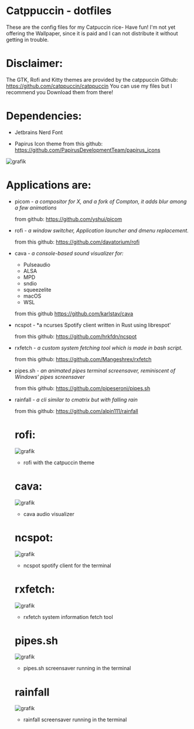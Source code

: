 # Catppuccin - dotfiles 
These are the config files for my Catpuccin rice- Have fun!
I'm not yet offering the Wallpaper, since it is paid and I can not distribute it without getting in trouble.

# Disclaimer:
The GTK, Rofi and Kitty themes are provided by the catppuccin Github:
https://github.com/catppuccin/catppuccin
You can use my files but I recommend you Download them from there!


# Dependencies: 

- Jetbrains Nerd Font

- Papirus Icon theme
  from this github: https://github.com/PapirusDevelopmentTeam/papirus_icons

![grafik](https://user-images.githubusercontent.com/91160845/179303606-d09ae351-1632-42b0-9700-c195e4da97f4.png)

# Applications are:



- picom - *a compositor for X, and a fork of Compton, it adds blur among a few animations*
  
  from github: https://github.com/yshui/picom
  
- rofi - *a window switcher, Application launcher and dmenu replacement.*
  
  from this github: https://github.com/davatorium/rofi
  
- cava - *a console-based sound visualizer for:*
   - Pulseaudio
   - ALSA
   - MPD
   - sndio
   - squeezelite
   - macOS
   - WSL


  from this github https://github.com/karlstav/cava
  
- ncspot - *a ncurses Spotify client written in Rust using librespot'

  from this github: https://github.com/hrkfdn/ncspot
  
- rxfetch - *a custom system fetching tool which is made in bash script.*
  
  from this github: https://github.com/Mangeshrex/rxfetch
  
- pipes.sh - *an animated pipes terminal screensaver, reminiscent of Windows' pipes screensaver*
  
  from this github: https://github.com/pipeseroni/pipes.sh
  
- rainfall - *a cli similar to cmatrix but with falling rain*

  from this github: https://github.com/alpin111/rainfall
  
  # rofi:
  ![grafik](https://user-images.githubusercontent.com/91160845/179308738-a764caeb-545d-434e-8629-a14c9985510e.png)
  - rofi with the catpuccin theme
  # cava: 
  ![grafik](https://user-images.githubusercontent.com/91160845/179309062-36adcac7-f32f-43de-b805-45b6d8da0795.png)
  - cava audio visualizer
  # ncspot:
  ![grafik](https://user-images.githubusercontent.com/91160845/179309264-77f6ddfb-c25a-4690-aa63-af3b2477abb7.png)
  - ncspot spotify client for the terminal
  # rxfetch:
  ![grafik](https://user-images.githubusercontent.com/91160845/179309463-1de05e1f-a9b9-4721-aea9-2e62ccc0406f.png)
  - rxfetch system information fetch tool
  # pipes.sh
  ![grafik](https://user-images.githubusercontent.com/91160845/179310243-22aef38c-a04c-4c3a-a43c-f8f058c74cf9.png)
  - pipes.sh screensaver running in the terminal
  # rainfall
  ![grafik](https://user-images.githubusercontent.com/91160845/179310934-a3a47e8a-8760-457f-86a4-0a58ad9c5ff3.png)
  - rainfall screensaver running in the terminal




